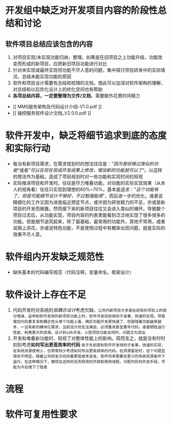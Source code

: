 # 开发组中缺乏对开发项目内容的阶段性总结和讨论
## 软件项目总结应该包含的内容
1. 对项目实现/未实现功能归纳，整理。如果是在旧项目之上功能升级，功能改变而形成的新项目，应把新旧项目功能进行对比
2. 针对未实现或最终实现但功能不尽人意的问题，集中探讨项目研发中的实际情况，总结未能实现功能的原因
3. 软件和项目设计需要有总结和梳理的文档，借此可以加深对软件架构的理解，对总结和以后优化设计上的优化空间也有帮助
4. **各项总结内容，一定要整理为文件/文档**，需要额外花费时间精力
- [[ MMS服务架构及代码设计介绍-V1.0.pdf ]]
-  [[ 操控服务软件设计文档_V2.0.0.pdf ]]
# 软件开发中，缺乏将细节追求到底的态度和实际行动

- 每当有新项目需求，在需求规划时的想法往往是：”*因为曾经做过类似的功能*“或者”*可以在现在现成开发成果上修改，增加新的功能就可以了*“。以这样的想法作为基础，造成了项目规划时对一些功能和实现时间的轻视
- 实际推进项目和开发时。往往是尽力堆叠功能，对功能的实际实现效果（从本人的视角看）往往只实现到理想的60%~70%，基本是追求：“*这个功能有了，但是可能细节设计不够好，不过勉强能用*”，而后进一步的优化，或者说精细化的工作又因为进度临近预定节点，或许因为研发精力的不足，亦或是新项目的开发而搁置。然而接下来的新项目往往又会进入类似的循环。导致数个项目过去后，从功能实现，项目内容的列表里能看到泛泛地实现了很多很多的功能。但是细节追究起来，除了最基础，最常用的功能外，其他不常用，或者说锦上添花，亦或说特色功能，不是使用过程中有概率出现问题，就是实际的效果不尽人意。

# 软件组内开发缺乏规范性
- 缺失基本的代码编写规范（代码注释，变量命名，框架设计）
# 软件设计上存在不足
1. 代码开发时对系统的*低耦合设计*考虑欠缺。`公司内新项目大多是在前有的项目上的部分增减，延申到软件具体的新项目功能上时，软件开发目前倾向于省事，快速的实现。导致增加代码重复率和耦合性从单个功能上看，确实功能开发更快速了，但是随着功能越来越多，一旦有新的模块化需求，当前设计则无法满足。必须重改甚至重写代码，或者牺牲运行性能，耗费更大的资源。设计到sdk开发，小型项目功能支持时，问题尤为突出`
2. 开发和堆叠新功能时，轻视了对整体性能上的影响。简而言之，就是没有时时刻刻考虑**如何写出更高效率的代码** `由于先前提到软件开发倾向于省事，快速的实现，在系统资源使用上，也常常较少考虑如何写出更高效率的代码，在资源富足时，这个问题显得尚不明显。随着公司研发方向向着更低成本进发，软件将来需要在更少的系统资源条件下运行。在这种情况下，像现在这样的无所顾虑的开辟和使用线程，分配内存的开发手段，可能为今后埋下了隐患`

# 流程 
# 软件可复用性要求